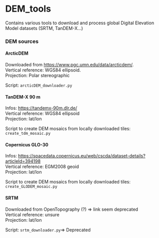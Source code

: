 # DEM_tools
Contains various tools to download and process global Digital Elevation Model datasets (SRTM, TanDEM-X...)

### DEM sources ###


#### ArcticDEM ####

Downloaded from https://www.pgc.umn.edu/data/arcticdem/. \
Vertical reference: WGS84 ellipsoid. \
Projection: Polar stereographic

Script: `arcticDEM_downloader.py`

#### TanDEM-X 90 m ####

Infos: https://tandemx-90m.dlr.de/ \
Vertical reference: WGS84 ellipsoid \
Projection: lat/lon

Script to create DEM mosaics from locally downloaded tiles: `create_tdm_mosaic.py`

#### Copernicus GLO-30 ####

Infos: https://spacedata.copernicus.eu/web/cscda/dataset-details?articleId=394198 \
Vertical reference: EGM2008 geoid \
Projection: lat/lon

Script to create DEM mosaics from locally downloaded tiles: `create_GLODEM_mosaic.py`


#### SRTM ####

Downloaded from OpenTopography (?) => link seem deprecated \
Vertical reference: unsure \
Projection: lat/lon

Script: `srtm_downloader.py`=> Deprecated
